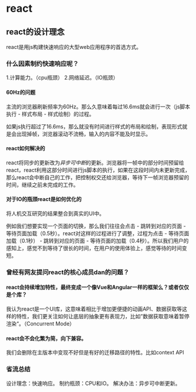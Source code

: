 # react
## react的设计理念
react是用js构建快速响应的大型web应用程序的首选方式。
### 什么因素制约快速响应呢？
1.计算能力。（cpu瓶颈）
2.网络延迟。（IO瓶颈）
#### 60Hz的问题
主流的浏览器刷新频率为60Hz。那么久意味着每过16.6ms就会进行一次（js脚本执行 - 样式布局 - 样式绘制）的过程。

如果js执行超过了16.6ms，那么就没有时间进行样式的布局和绘制，表现形式就是会出现掉帧，浏览器滚动不流畅，输入的内容不能及时显示。
#### react如何解决的
react将同步的更新改为*异步可中断*的更新。浏览器将一帧中的部分时间预留给react，react利用这部分时间进行js脚本的执行，如果在这段时间内未更新完成，那么react会中断自己的工作，把控制权交还给浏览器，等待下一帧浏览器预留的时间，继续之前未完成的工作。

#### 对于IO的瓶颈react是如何优化的
将人机交互研究的结果整合到真实的UI中。

例如我们想要实现一个页面的切换，那么我们往往会点击 - 跳转到对应的页面 - 等待页面加载（0.5秒）。react对这样的过程进行了调整，过程为点击 - 等待页面加载（0.1秒） - 跳转到对应的页面 - 等待页面的加载（0.4秒）。所以我们用户的感知上，感觉不到等待了很长的时间，在用户的使用体验上，感觉等待的时间变短。

### 曾经有网友提问react的核心成员dan的问题？
#### react会持续增加特性，最终变成一个像Vue和Angular一样的框架么？或者仅仅是个库？
我认为react是一个UI库，这意味着相比于增加更便捷的动画API、数据获取等这样的特性，我们更关注如何让底层的抽象更有表现力，比如”数据获取意味着暂停渲染“。（Concurrent Mode）

#### react会不会化繁为简，向下兼容。
我们会删除在主版本中变现不好但是有好的迁移路径的特性。比如context API

### 省流总结
设计理念：快速响应。
制约瓶颈：CPU和IO。
解决办法：异步可中断更新。